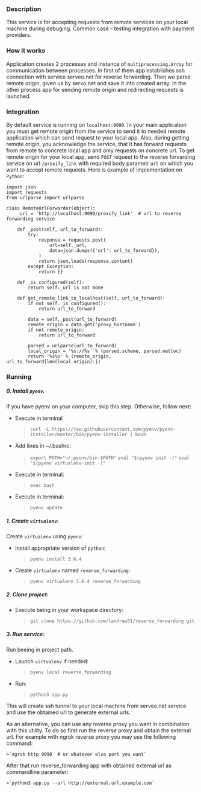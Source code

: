 ### Description
This service is for accepting requests from remote services on your local machine during debuging. Common case - testing integration with payment providers.
### How it works
Application creates 2 processes and instance of `multiprocessing.Array` for communication between processes. In first of them app establishes ssh connection with service serveo.net for reverse forwarding. Then we parse remote origin, given us by servo.net and save it into created array. In the other process app for sending remote origin and redirecting requests is launched.

### Integration
By default service is running on `localhost:9090`. In your main application you must get remote origin from the service to send it to needed remote application which can send request to your local app. Also, during getting remote origin, you acknowledge the service, that it has forward requests from remote to concrete local app and only requests on concrete url. To get remote origin for your local app, send `POST` request to the reverse forvarding service on url `/proxify_link` with required body parametr `url` on which you want to accept remote requests.
Here is example of implementation on `Python`:
```
import json
import requests
from urlparse import urlparse

class RemoteUrlForwarder(object):
    _url = 'http://localhost:9090/proxify_link'  # url to reverse forwarding service

    def _post(self, url_to_forward):
        try:
            response = requests.post(
                url=self._url,
                data=json.dumps({'url': url_to_forward}),
            )
            return json.loads(response.content)
        except Exception:
            return {}

    def _is_configured(self):
        return self._url is not None

    def get_remote_link_to_localhost(self, url_to_forward):
        if not self._is_configured():
            return url_to_forward

        data = self._post(url_to_forward)
        remote_origin = data.get('proxy_hostname')
        if not remote_origin:
            return url_to_forward

        parsed = urlparse(url_to_forward)
        local_origin = '%s://%s' % (parsed.scheme, parsed.netloc)
        return '%s%s' % (remote_origin, url_to_forward[len(local_origin):])
```

### Running

##### 0. Install `pyenv`.
If you have pyenv on your computer, skip this step. Otherwise, follow next:

- Execute in terminal
    >`curl -L https://raw.githubusercontent.com/pyenv/pyenv-installer/master/bin/pyenv-installer | bash`
- Add lines in ~/.bashrc:
    >`export PATH="~/.pyenv/bin:$PATH"`
    >`eval "$(pyenv init -)"`
    >`eval "$(pyenv virtualenv-init -)"`
- Execute in terminal:
    >`exec bash`
- Execute in terminal:
    >`pyenv update`

##### 1. Create `virtualenv`:
Create `virtualenv` using `pyenv`:
- Install appropriate version of `python`:
    >`pyenv install 3.6.4`
- Create `virtualenv` named `reverse_forwarding`:
    >`pyenv virtualenv 3.6.4 reverse_forwarding`

##### 2. Clone project:
- Execute being in your workspace directory:
    >`git clone https://github.com/landrew31/reverse_forwarding.git`

##### 3. Run service:
Run beeing in project path.
- Launch `virtualenv` if needed:
    >`pyenv local reverse_forwarding`
- Run:
    >`python3 app.py`

This will create ssh tunnel to your local machine from serveo.net service and
use the obtained url to generate external urls.

As an alternative, you can use any reverse proxy you want in combination with
this utility. To do so first run the reverse proxy and obtain the external url.
For example with ngrok reverse proxy you may use the following command:

    >`ngrok http 9090  # or whatever else port you want`

After that run reverse_forwarding app with obtained external url as commandline
parameter:

    >`python3 app.py --url http://external.url.example.com`
